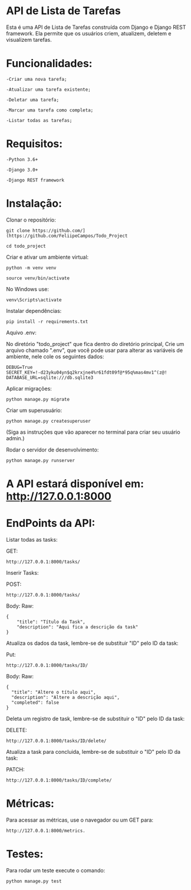 # API de Lista de Tarefas

Esta é uma API de Lista de Tarefas construída com Django e Django REST framework. Ela permite que os usuários criem, atualizem, deletem e visualizem tarefas.

# Funcionalidades:

	-Criar uma nova tarefa;
				
	-Atualizar uma tarefa existente;
				
	-Deletar uma tarefa;
				
	-Marcar uma tarefa como completa;
				
	-Listar todas as tarefas;
	 

# Requisitos:

	-Python 3.6+
	
	-Django 3.0+
	
	-Django REST framework


# Instalação:

  Clonar o repositório: 

    git clone https://github.com/](https://github.com/FeliipeCampos/Todo_Project

    cd todo_project

  Criar e ativar um ambiente virtual:

    python -m venv venv

    source venv/bin/activate  

No Windows use: 

	venv\Scripts\activate


Instalar dependências:

	pip install -r requirements.txt

Aquivo .env:

No diretório "todo_project" que fica dentro do diretório principal, Crie um arquivo chamado ".env", que você pode usar para alterar as variáveis de ambiente, nele cole os seguintes dados:
	
	DEBUG=True
	SECRET_KEY=!-d23yku04yn$q2krxjne4%r61fdt09f@*95q%mas4mv1^(z@!
	DATABASE_URL=sqlite:///db.sqlite3
 



Aplicar migrações:

	python manage.py migrate


Criar um superusuário:

	python manage.py createsuperuser

  (Siga as instruções que vão aparecer no terminal para criar seu usuário admin.)

Rodar o servidor de desenvolvimento:

	python manage.py runserver

# A API estará disponível em: http://127.0.0.1:8000

# EndPoints da API:

Listar todas as tasks:

GET: 

	http://127.0.0.1:8000/tasks/ 

Inserir Tasks:

POST: 

	http://127.0.0.1:8000/tasks/ 

Body: Raw:
		      
	{
		"title": "Título da Task",
		"description": "Aqui fica a descrição da task"
	}

Atualiza os dados da task, lembre-se de substituir "ID" pelo ID da task:

Put: 

	http://127.0.0.1:8000/tasks/ID/ 

  Body: Raw:

    {
      "title": "Altere o título aqui",
      "description": "Altere a descrição aqui",
      "completed": false
    }

Deleta um registro de task, lembre-se de substituir o "ID" pelo ID da task:

DELETE: 
	
	http://127.0.0.1:8000/tasks/ID/delete/ 
	 
Atualiza a task para concluida, lembre-se de substituir o "ID" pelo ID da task:

PATCH: 

	http://127.0.0.1:8000/tasks/ID/complete/ 
 
# Métricas:

Para acessar as métricas, use o navegador ou um GET para: 
 
	http://127.0.0.1:8000/metrics.

# Testes:

Para rodar um teste execute o comando:

	python manage.py test
